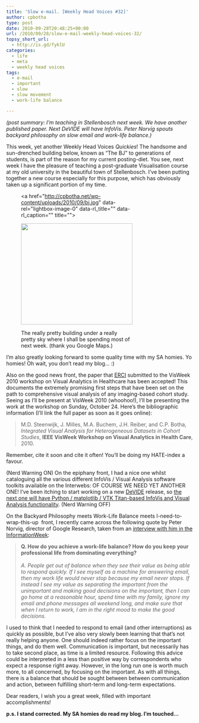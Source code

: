 ```yaml
---
title: 'Slow e-mail. [Weekly Head Voices #32]'
author: cpbotha
type: post
date: 2010-09-28T20:48:25+00:00
url: /2010/09/28/slow-e-mail-weekly-head-voices-32/
topsy_short_url:
  - http://is.gd/fyklU
categories:
  - life
  - meta
  - weekly head voices
tags:
  - e-mail
  - important
  - slow
  - slow movement
  - work-life balance

---
```

_(post summary: I&#8217;m teaching in Stellenbosch next week. We have another published paper. Next DeVIDE will have InfoVis. Peter Norvig spouts backyard philosophy on slow email and work-life balance.)_

This week, yet another Weekly Head Voices _Quickies_! The handsome and sun-drenched building below, known as &#8220;The BJ&#8221; to generations of students, is part of the reason for my current posting-diet. You see, next week I have the pleasure of teaching a post-graduate Visualisation course at my old university in the beautiful town of Stellenbosch. I&#8217;ve been putting together a new course especially for this purpose, which has obviously taken up a significant portion of my time.<figure id="attachment_1116" aria-describedby="caption-attachment-1116" style="width: 300px" class="wp-caption aligncenter"><a href="http://cpbotha.net/wp-content/uploads/2010/09/bj.jpg" data-rel="lightbox-image-0" data-rl\_title="" data-rl\_caption="" title="">

<img data-attachment-id="1116" data-permalink="https://cpbotha.net/2010/09/28/slow-e-mail-weekly-head-voices-32/bj/" data-orig-file="https://cpbotha.net/wp-content/uploads/2010/09/bj.jpg" data-orig-size="891,808" data-comments-opened="1" data-image-meta="{&quot;aperture&quot;:&quot;0&quot;,&quot;credit&quot;:&quot;&quot;,&quot;camera&quot;:&quot;&quot;,&quot;caption&quot;:&quot;&quot;,&quot;created_timestamp&quot;:&quot;0&quot;,&quot;copyright&quot;:&quot;&quot;,&quot;focal_length&quot;:&quot;0&quot;,&quot;iso&quot;:&quot;0&quot;,&quot;shutter_speed&quot;:&quot;0&quot;,&quot;title&quot;:&quot;&quot;}" data-image-title="bj" data-image-description="" data-medium-file="https://cpbotha.net/wp-content/uploads/2010/09/bj-300x272.jpg" data-large-file="https://cpbotha.net/wp-content/uploads/2010/09/bj.jpg" class="size-medium wp-image-1116" title="bj" src="http://cpbotha.net/wp-content/uploads/2010/09/bj-300x272.jpg" alt="" width="300" height="272" srcset="https://cpbotha.net/wp-content/uploads/2010/09/bj-300x272.jpg 300w, https://cpbotha.net/wp-content/uploads/2010/09/bj.jpg 891w" sizes="(max-width: 300px) 85vw, 300px" /></a><figcaption id="caption-attachment-1116" class="wp-caption-text">The really pretty building under a really pretty sky where I shall be spending most of next week. (thank you Google Maps.)</figcaption></figure> 

I&#8217;m also greatly looking forward to some quality time with my SA homies. Yo homies! Oh wait, you don&#8217;t read my blog&#8230; :)

Also on the good news front, the paper that [ERCI][1] submitted to the VisWeek 2010 workshop on Visual Analytics in Healthcare has been accepted! This documents the extremely promising first steps that have been set on the path to comprehensive visual analysis of any imaging-based cohort study. Seeing as I&#8217;ll be present at VisWeek 2010 (whoohoo!), I&#8217;ll be presenting the work at the workshop on Sunday, October 24. Here&#8217;s the bibliographic information (I&#8217;ll link the full paper as soon as it goes online):

> M.D. Steenwijk, J. Milles, M.A. Buchem, J.H. Reiber, and C.P. Botha, _Integrated Visual Analysis for Heterogeneous Datasets in Cohort Studies_, **IEEE VisWeek Workshop on Visual Analytics in Health Care**, 2010.

Remember, cite it soon and cite it often! You&#8217;ll be doing my HATE-index a favour.

(Nerd Warning ON) On the epiphany front, I had a nice one whilst cataloguing all the various different InfoVis / Visual Analysis software toolkits available on the Interwebs: OF COURSE WE NEED YET ANOTHER ONE! I&#8217;ve been itching to start working on a new [DeVIDE][2] release, so [the next one will have Python / matplotlib / VTK Titan-based InfoVis and Visual Analysis functionality][3]. (Nerd Warning OFF)

On the Backyard Philosophy meets Work-Life Balance meets I-need-to-wrap-this-up  front, I recently came across the following quote by Peter Norvig, director of Google Research, taken from an [interview with him in the InformationWeek][4]:

> <div id="_mcePaste">
>   <strong>Q. How do you achieve a work-life balance? How do you keep your professional life from dominating everything?</strong>
> </div>
> 
> <div>
>   <strong><br /> </strong>
> </div>
> 
> <div>
>   <em>A. People get out of balance when they see their value as being able to respond quickly. If I see myself as a machine for answering email, then my work life would never stop because my email never stops. If instead I see my value as separating the important from the unimportant and making good decisions on the important, then I can go home at a reasonable hour, spend time with my family, ignore my email and phone messages all weekend long, and make sure that when I return to work, I am in the right mood to make the good decisions.</em>
> </div>

I used to think that I needed to respond to email (and other interruptions) as quickly as possible, but I&#8217;ve also very slowly been learning that that&#8217;s not really helping anyone. One should indeed rather focus on the important things, and do them well. Communication is important, but necessarily has to take second place, as time is a limited resource. Following this advice could be interpreted in a less than positive way by correspondents who expect a response right away. However, in the long run one is worth much more, to all concerned, by focusing on the important. As with all things, there is a balance that should be sought between between communication and action, between fulfilling short-term and long-term expectations.

Dear readers, I wish you a great week, filled with important accomplishments!

**p.s. I stand corrected. My SA homies do read my blog. I&#8217;m touched&#8230;**

 [1]: /about/weekly-head-voices-abbreviations/ "WHV abbreviations page"
 [2]: http://graphics.tudelft.nl/Projects/DeVIDE "DeVIDE website"
 [3]: http://code.google.com/p/devide/wiki/Early2011ReleasePlans "DeVIDE early 2011 release plans"
 [4]: http://www.informationweek.com/news/global-cio/trends/showArticle.jhtml?articleID=224900261 "Interview with Peter Norvig"
